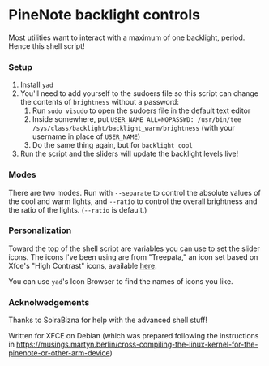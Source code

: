 # PineNote backlight controls

Most utilities want to interact with a maximum of one backlight, period. Hence this shell script!

### Setup

1. Install `yad`
2. You'll need to add yourself to the sudoers file so this script can change the contents of `brightness` without a password:
	1. Run `sudo visudo` to open the sudoers file in the default text editor
	2. Inside somewhere, put `USER_NAME ALL=NOPASSWD: /usr/bin/tee /sys/class/backlight/backlight_warm/brightness` (with your username in place of `USER_NAME`)
	3. Do the same thing again, but for `backlight_cool`
3. Run the script and the sliders will update the backlight levels live!

### Modes

There are two modes. Run with `--separate` to control the absolute values of the cool and warm lights, and `--ratio` to control the overall brightness and the ratio of the lights. (`--ratio` is default.)

### Personalization

Toward the top of the shell script are variables you can use to set the slider icons. The icons I've been using are from "Treepata," an icon set based on Xfce's "High Contrast" icons, available [here](https://www.xfce-look.org/p/1015854).

You can use `yad`'s Icon Browser to find the names of icons you like.

### Acknolwedgements

Thanks to SolraBizna for help with the advanced shell stuff!

Written for XFCE on Debian (which was prepared following the instructions in https://musings.martyn.berlin/cross-compiling-the-linux-kernel-for-the-pinenote-or-other-arm-device)
